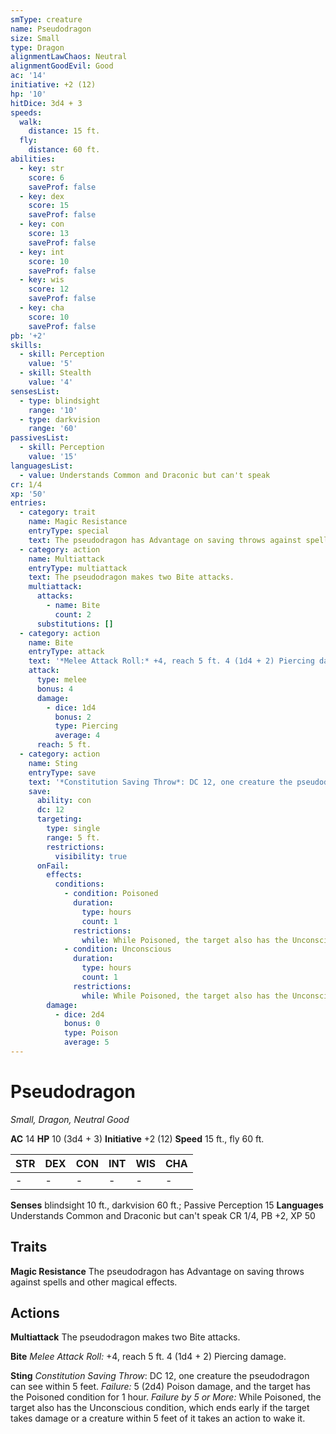 ```yaml
---
smType: creature
name: Pseudodragon
size: Small
type: Dragon
alignmentLawChaos: Neutral
alignmentGoodEvil: Good
ac: '14'
initiative: +2 (12)
hp: '10'
hitDice: 3d4 + 3
speeds:
  walk:
    distance: 15 ft.
  fly:
    distance: 60 ft.
abilities:
  - key: str
    score: 6
    saveProf: false
  - key: dex
    score: 15
    saveProf: false
  - key: con
    score: 13
    saveProf: false
  - key: int
    score: 10
    saveProf: false
  - key: wis
    score: 12
    saveProf: false
  - key: cha
    score: 10
    saveProf: false
pb: '+2'
skills:
  - skill: Perception
    value: '5'
  - skill: Stealth
    value: '4'
sensesList:
  - type: blindsight
    range: '10'
  - type: darkvision
    range: '60'
passivesList:
  - skill: Perception
    value: '15'
languagesList:
  - value: Understands Common and Draconic but can't speak
cr: 1/4
xp: '50'
entries:
  - category: trait
    name: Magic Resistance
    entryType: special
    text: The pseudodragon has Advantage on saving throws against spells and other magical effects.
  - category: action
    name: Multiattack
    entryType: multiattack
    text: The pseudodragon makes two Bite attacks.
    multiattack:
      attacks:
        - name: Bite
          count: 2
      substitutions: []
  - category: action
    name: Bite
    entryType: attack
    text: '*Melee Attack Roll:* +4, reach 5 ft. 4 (1d4 + 2) Piercing damage.'
    attack:
      type: melee
      bonus: 4
      damage:
        - dice: 1d4
          bonus: 2
          type: Piercing
          average: 4
      reach: 5 ft.
  - category: action
    name: Sting
    entryType: save
    text: '*Constitution Saving Throw*: DC 12, one creature the pseudodragon can see within 5 feet. *Failure:*  5 (2d4) Poison damage, and the target has the Poisoned condition for 1 hour. *Failure by 5 or More:* While Poisoned, the target also has the Unconscious condition, which ends early if the target takes damage or a creature within 5 feet of it takes an action to wake it.'
    save:
      ability: con
      dc: 12
      targeting:
        type: single
        range: 5 ft.
        restrictions:
          visibility: true
      onFail:
        effects:
          conditions:
            - condition: Poisoned
              duration:
                type: hours
                count: 1
              restrictions:
                while: While Poisoned, the target also has the Unconscious condition
            - condition: Unconscious
              duration:
                type: hours
                count: 1
              restrictions:
                while: While Poisoned, the target also has the Unconscious condition
        damage:
          - dice: 2d4
            bonus: 0
            type: Poison
            average: 5
---
```


# Pseudodragon
*Small, Dragon, Neutral Good*

**AC** 14
**HP** 10 (3d4 + 3)
**Initiative** +2 (12)
**Speed** 15 ft., fly 60 ft.

| STR | DEX | CON | INT | WIS | CHA |
| --- | --- | --- | --- | --- | --- |
| - | - | - | - | - | - |

**Senses** blindsight 10 ft., darkvision 60 ft.; Passive Perception 15
**Languages** Understands Common and Draconic but can't speak
CR 1/4, PB +2, XP 50

## Traits

**Magic Resistance**
The pseudodragon has Advantage on saving throws against spells and other magical effects.

## Actions

**Multiattack**
The pseudodragon makes two Bite attacks.

**Bite**
*Melee Attack Roll:* +4, reach 5 ft. 4 (1d4 + 2) Piercing damage.

**Sting**
*Constitution Saving Throw*: DC 12, one creature the pseudodragon can see within 5 feet. *Failure:*  5 (2d4) Poison damage, and the target has the Poisoned condition for 1 hour. *Failure by 5 or More:* While Poisoned, the target also has the Unconscious condition, which ends early if the target takes damage or a creature within 5 feet of it takes an action to wake it.
